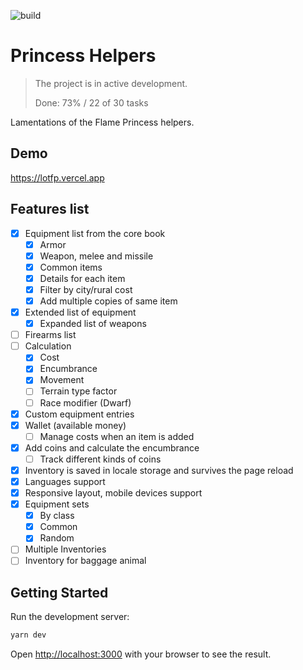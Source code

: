 ![build](https://github.com/8kto/ttrpg-lotfp-helpers/actions/workflows/main.yml/badge.svg)

# Princess Helpers

<!-- For PROGRESS update, run yarn update-readme-stats -->

> The project is in active development.
>
> Done: <!--PROGRESS--> 73% / 22 of 30 tasks <!--/PROGRESS-->

Lamentations of the Flame Princess helpers.

## Demo

https://lotfp.vercel.app

## Features list

- [x] Equipment list from the core book
  - [x] Armor
  - [x] Weapon, melee and missile
  - [x] Common items
  - [x] Details for each item
  - [x] Filter by city/rural cost
  - [x] Add multiple copies of same item
- [x] Extended list of equipment
  - [x] Expanded list of weapons
- [ ] Firearms list
- [ ] Calculation
  - [x] Cost
  - [x] Encumbrance
  - [x] Movement
  - [ ] Terrain type factor
  - [ ] Race modifier (Dwarf)
- [x] Custom equipment entries
- [x] Wallet (available money)
  - [ ] Manage costs when an item is added
- [x] Add coins and calculate the encumbrance
  - [ ] Track different kinds of coins
- [x] Inventory is saved in locale storage and survives the page reload
- [x] Languages support
- [x] Responsive layout, mobile devices support
- [x] Equipment sets
  - [x] By class
  - [x] Common
  - [x] Random
- [ ] Multiple Inventories
- [ ] Inventory for baggage animal

## Getting Started

Run the development server:

```bash
yarn dev
```

Open [http://localhost:3000](http://localhost:3000) with your browser to see the result.
